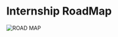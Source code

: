 # Internship RoadMap
![ROAD MAP](https://joprblob.azureedge.net/site/blog/e06f33e5-e10a-4c41-83fe-a6811ac29722/rm.png)
